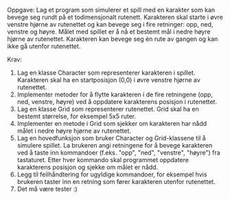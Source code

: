 Oppgave:
Lag et program som simulerer et spill med en karakter som kan bevege seg rundt på et todimensjonalt rutenett. Karakteren skal starte i øvre venstre hjørne av rutenettet og kan bevege seg i fire retninger: opp, ned, venstre og høyre. Målet med spillet er å nå et bestemt mål i nedre høyre hjørne av rutenettet. Karakteren kan bevege seg én rute av gangen og kan ikke gå utenfor rutenettet.

Krav:

1. Lag en klasse Character som representerer karakteren i spillet. Karakteren skal ha en startposisjon (0,0) i øvre venstre hjørne av rutenettet.
2. Implementer metoder for å flytte karakteren i de fire retningene (opp, ned, venstre, høyre) ved å oppdatere karakterens posisjon i rutenettet.
3. Lag en klasse Grid som representerer rutenettet. Grid skal ha en bestemt størrelse, for eksempel 5x5 ruter.
4. Implementer en metode i Grid som sjekker om karakteren har nådd målet i nedre høyre hjørne av rutenettet.
5. Lag en hovedfunksjon som bruker Character og Grid-klassene til å simulere spillet. La brukeren angi retningene for å bevege karakteren ved å taste inn kommandoer (f.eks. "opp", "ned", "venstre", "høyre") fra tastaturet. Etter hver kommando skal programmet oppdatere karakterens posisjon og sjekke om målet er nådd.
6. Legg til feilhåndtering for ugyldige kommandoer, for eksempel hvis brukeren taster inn en retning som fører karakteren utenfor rutenettet.
7. Det må være tester :)